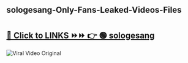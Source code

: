 
 ## sologesang-Only-Fans-Leaked-Videos-Files

# <h2><a href="https://mediaupload.pro?sologesang">🔗 Click to LINKS ⏩⏩ 👉 🟢 sologesang </a></h2>

<a href="https://mediaupload.pro?sologesang" rel="nofollow" data-target="animated-image.originalLink"><img src="https://i.ibb.co.com/xMMVF88/686577567.gif" alt="Viral Video Original" style="max-width: 100%; display: inline-block;" data-target="animated-image.originalImage"></a>
